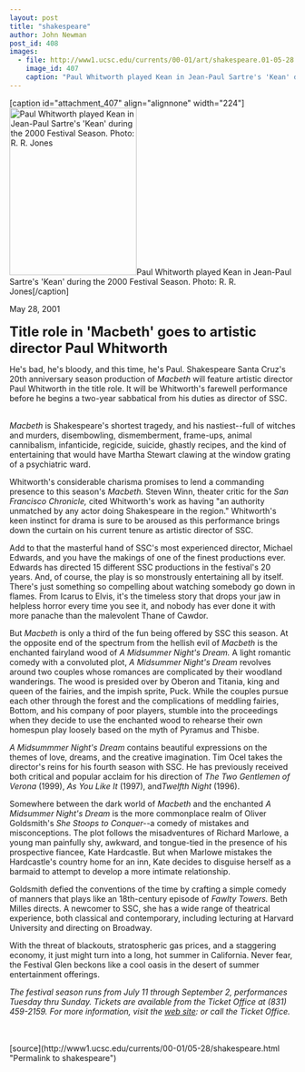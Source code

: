```yaml
---
layout: post
title: "shakespeare"
author: John Newman
post_id: 408
images:
  - file: http://www1.ucsc.edu/currents/00-01/art/shakespeare.01-05-28.224.jpg
    image_id: 407
    caption: "Paul Whitworth played Kean in Jean-Paul Sartre's 'Kean' during the 2000 Festival Season. Photo: R. R. Jones"
---
```


[caption id="attachment_407" align="alignnone" width="224"]<a href="http://localhost/mysite/wp-content/uploads/2001/05/shakespeare.01-05-28.224.jpg"><img class="size-full wp-image-407" src="http://localhost/mysite/wp-content/uploads/2001/05/shakespeare.01-05-28.224.jpg" alt="Paul Whitworth played Kean in Jean-Paul Sartre's 'Kean' during the 2000 Festival Season. Photo: R. R. Jones" width="224" height="294" /></a>Paul Whitworth played Kean in Jean-Paul Sartre's 'Kean' during the 2000 Festival Season. Photo: R. R. Jones[/caption]
<p>
  May 28, 2001<br>
  <br>
  <font size="5"><b>Title role in 'Macbeth' goes to artistic director Paul Whitworth</b></font>
</p>
<p>
  He's bad, he's bloody, and this time, he's Paul. Shakespeare Santa Cruz's 20th anniversary season production of <i>Macbeth</i> will feature artistic director Paul Whitworth in the title role. It will be Whitworth's farewell performance before he begins a two-year sabbatical from his duties as director of SSC.<br>
</p><br>
<i>Macbeth</i> is Shakespeare's shortest tragedy, and his nastiest--full of witches and murders, disembowling, dismemberment, frame-ups, animal cannibalism, infanticide, regicide, suicide, ghastly recipes, and the kind of entertaining that would have Martha Stewart clawing at the window grating of a psychiatric ward.
<p>
  Whitworth's considerable charisma promises to lend a commanding presence to this season's <i>Macbeth.</i> Steven Winn, theater critic for the <i>San Francisco Chronicle,</i> cited Whitworth's work as having "an authority unmatched by any actor doing Shakespeare in the region." Whitworth's keen instinct for drama is sure to be aroused as this performance brings down the curtain on his current tenure as artistic director of SSC.
</p>
<p>
  Add to that the masterful hand of SSC's most experienced director, Michael Edwards, and you have the makings of one of the finest productions ever. Edwards has directed 15 different SSC productions in the festival's 20 years. And, of course, the play is so monstrously entertaining all by itself. There's just something so compelling about watching somebody go down in flames. From Icarus to Elvis, it's the timeless story that drops your jaw in helpless horror every time you see it, and nobody has ever done it with more panache than the malevolent Thane of Cawdor.
</p>
<p>
  But <i>Macbeth</i> is only a third of the fun being offered by SSC this season. At the opposite end of the spectrum from the hellish evil of <i>Macbeth</i> is the enchanted fairyland wood of <i>A Midsummer Night's Dream.</i> A light romantic comedy with a convoluted plot, <i>A Midsummer Night's Dream</i> revolves around two couples whose romances are complicated by their woodland wanderings. The wood is presided over by Oberon and Titania, king and queen of the fairies, and the impish sprite, Puck. While the couples pursue each other through the forest and the complications of meddling fairies, Bottom, and his company of poor players, stumble into the proceedings when they decide to use the enchanted wood to rehearse their own homespun play loosely based on the myth of Pyramus and Thisbe.
</p>
<p>
  <i>A Midsummmer Night's Dream</i> contains beautiful expressions on the themes of love, dreams, and the creative imagination. Tim Ocel takes the director's reins for his fourth season with SSC. He has previously received both critical and popular acclaim for his direction of <i>The Two Gentlemen of Verona</i> (1999), <i>As You Like It</i> (1997), and<i>Twelfth Night</i> (1996).
</p>
<p>
  Somewhere between the dark world of <i>Macbeth</i> and the enchanted <i>A Midsummer Night's Dream</i> is the more commonplace realm of Oliver Goldsmith's <i>She Stoops to Conquer--</i>a comedy of mistakes and misconceptions. The plot follows the misadventures of Richard Marlowe, a young man painfully shy, awkward, and tongue-tied in the presence of his prospective fiancee, Kate Hardcastle. But when Marlowe mistakes the Hardcastle's country home for an inn, Kate decides to disguise herself as a barmaid to attempt to develop a more intimate relationship.
</p>
<p>
  Goldsmith defied the conventions of the time by crafting a simple comedy of manners that plays like an 18th-century episode of <i>Fawlty Towers.</i> Beth Milles directs. A newcomer to SSC, she has a wide range of theatrical experience, both classical and contemporary, including lecturing at Harvard University and directing on Broadway.
</p>
<p>
  With the threat of blackouts, stratospheric gas prices, and a staggering economy, it just might turn into a long, hot summer in California. Never fear, the Festival Glen beckons like a cool oasis in the desert of summer entertainment offerings.
</p>
<p>
  <i>The festival season runs from July 11 through September 2, performances Tuesday thru Sunday. Tickets are available from the Ticket Office at (831) 459-2159. For more information, visit the</i> <a href="http://www.shakespearesantacruz.org/summer01/welcome.shtml"><i>web site</i></a><i>: or call the Ticket Office.<br></i><br>
  <br>

</p>
[source](http://www1.ucsc.edu/currents/00-01/05-28/shakespeare.html "Permalink to shakespeare")
